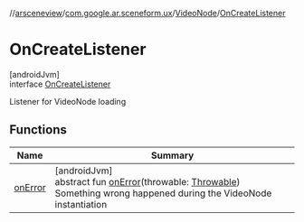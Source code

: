 //[arsceneview](../../../../index.md)/[com.google.ar.sceneform.ux](../../index.md)/[VideoNode](../index.md)/[OnCreateListener](index.md)

# OnCreateListener

[androidJvm]\
interface [OnCreateListener](index.md)

Listener for VideoNode loading

## Functions

| Name | Summary |
|---|---|
| [onError](on-error.md) | [androidJvm]<br>abstract fun [onError](on-error.md)(throwable: [Throwable](https://developer.android.com/reference/kotlin/java/lang/Throwable.html))<br>Something wrong happened during the VideoNode instantiation |
